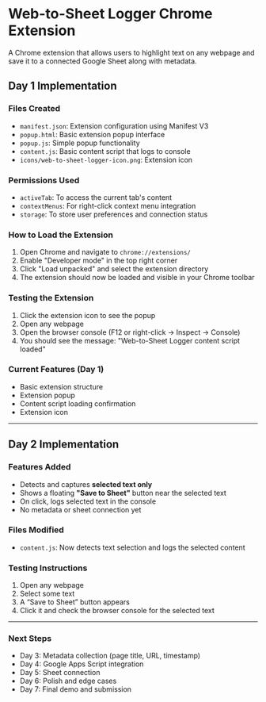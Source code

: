 # Web-to-Sheet Logger Chrome Extension

A Chrome extension that allows users to highlight text on any webpage and save it to a connected Google Sheet along with metadata.

## Day 1 Implementation

### Files Created
- `manifest.json`: Extension configuration using Manifest V3
- `popup.html`: Basic extension popup interface
- `popup.js`: Simple popup functionality
- `content.js`: Basic content script that logs to console
- `icons/web-to-sheet-logger-icon.png`: Extension icon

### Permissions Used
- `activeTab`: To access the current tab's content
- `contextMenus`: For right-click context menu integration
- `storage`: To store user preferences and connection status

### How to Load the Extension

1. Open Chrome and navigate to `chrome://extensions/`
2. Enable "Developer mode" in the top right corner
3. Click "Load unpacked" and select the extension directory
4. The extension should now be loaded and visible in your Chrome toolbar

### Testing the Extension

1. Click the extension icon to see the popup
2. Open any webpage
3. Open the browser console (F12 or right-click -> Inspect -> Console)
4. You should see the message: "Web-to-Sheet Logger content script loaded"

### Current Features (Day 1)
- Basic extension structure
- Extension popup
- Content script loading confirmation
- Extension icon

---

## Day 2 Implementation

### Features Added
- Detects and captures **selected text only**
- Shows a floating **"Save to Sheet"** button near the selected text
- On click, logs selected text in the console
- No metadata or sheet connection yet

### Files Modified
- `content.js`: Now detects text selection and logs the selected content

### Testing Instructions

1. Open any webpage
2. Select some text
3. A “Save to Sheet” button appears
4. Click it and check the browser console for the selected text

---

### Next Steps
- Day 3: Metadata collection (page title, URL, timestamp)
- Day 4: Google Apps Script integration
- Day 5: Sheet connection
- Day 6: Polish and edge cases
- Day 7: Final demo and submission

